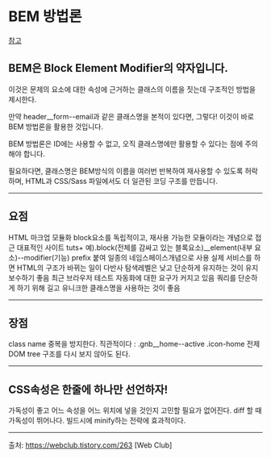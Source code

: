 # BEM 방법론

[참고](https://blog.naver.com/tjddjs90/221888843024)

## BEM은 Block Element Modifier의 약자입니다.

이것은 문제의 요소에 대한 속성에 근거하는 클래스의 이름을 짓는데 구조적인 방법을 제시한다.

만약 header\_\_form--email과 같은 클래스명을 본적이 있다면, 그렇다! 이것이 바로 BEM 방법론을 활용한 것입니다.

BEM 방법론은 ID에는 사용할 수 없고, 오직 클래스명에만 활용할 수 있다는 점에 주의해야 합니다.

필요하다면, 클래스명은 BEM방식의 이름을 여러번 반복하여 재사용할 수 있도록 허락하며, HTML과 CSS/Sass 파일에서도 더 일관된 코딩 구조를 만듭니다.

---

## 요점

HTML 마크업 모듈화
block요소를 독립적이고, 재사용 가능한 모듈이라는 개념으로 접근
대표적인 사이트 tuts+
예).block(전체를 감싸고 있는 블록요소)\_\_element(내부 요소)--modifier(기능)
prefix 붙여 일종의 네임스페이스개념으로 사용
실제 서비스를 하면 HTML의 구조가 바뀌는 일이 다반사
탐색레벨은 낮고 단순하게 유지하는 것이 유지보수하기 좋음
최근 브라우저 테스트 자동화에 대한 요구가 커지고 있음
쿼리를 단순하게 하기 위해 길고 유니크한 클래스명을 사용하는 것이 좋음

---

## 장점

class name 중복을 방지한다.
직관적이다 : .gnb\_\_home--active .icon-home
전제 DOM tree 구조를 다시 보지 않아도 된다.

---

## CSS속성은 한줄에 하나만 선언하자!

가독성이 좋고 어느 속성을 어느 위치에 넣을 것인지 고민할 필요가 없어진다.
diff 할 때 가독성이 뛰어나다.
빌드시에 minify하는 전략에 효과적이다.

---

출처: https://webclub.tistory.com/263 [Web Club]
